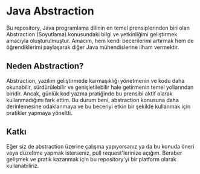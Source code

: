 # Java Abstraction 
Bu repository, Java programlama dilinin en temel prensiplerinden biri olan Abstraction (Soyutlama) konusundaki bilgi ve yetkinliğimi geliştirmek amacıyla oluşturulmuştur. Amacım, hem kendi becerilerimi artırmak hem de öğrendiklerimi paylaşarak diğer Java mühendislerine ilham vermektir.

## Neden Abstraction?
Abstraction, yazılım geliştirmede karmaşıklığı yönetmenin ve kodu daha okunabilir, sürdürülebilir ve genişletilebilir hale getirmenin temel yollarından biridir. Ancak, günlük kod yazma pratiğinde bu prensibi aktif olarak kullanmadığımı fark ettim. Bu durum beni, abstraction konusuna daha derinlemesine odaklanmaya ve bu beceriyi etkin bir şekilde kullanmak için pratikler yapmaya yöneltti.

## Katkı
Eğer siz de abstraction üzerine çalışma yapıyorsanız ya da bu konuda öneri veya düzeltme yapmak isterseniz, pull request'lerinize açığım. Beraber gelişmek ve pratik kazanmak için bu repository'yi bir platform olarak kullanabiliriz.
